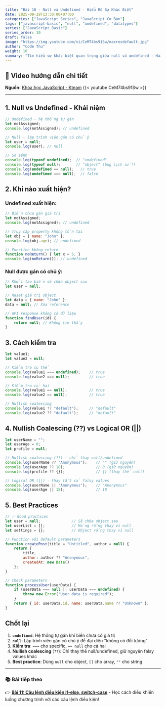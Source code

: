 ```yaml
---
title: "Bài 10 - Null và Undefined - Hiểu Rõ Sự Khác Biệt"
date: 2025-09-28T13:30:00+07:00
categories: ["JavaScript Series", "JavaScript Cơ Bản"]
tags: ["javascript-basic", "null", "undefined", "datatypes"]
series: ["JavaScript Basic"]
series_order: 10
draft: false
image: "https://img.youtube.com/vi/CeM74bs91Sw/maxresdefault.jpg"
author: "Code Thu"
weight: 10
summary: "Tìm hiểu sự khác biệt quan trọng giữa null và undefined - Hai khái niệm dễ nhầm lẫn trong JavaScript"
---
```


## 🎥 Video hướng dẫn chi tiết
**Nguồn:** [Khóa học JavaScript - Kteam](https://www.youtube.com/playlist?list=PL33lvabfss1ywJRoh40x9fmAfgbI1hpVX)
{{< youtube CeM74bs91Sw >}}

---

## 1. Null vs Undefined - Khái niệm

```javascript
// Undefined - hệ thống tự gán
let notAssigned;
console.log(notAssigned); // undefined

// Null - lập trình viên gán có chủ ý
let user = null;
console.log(user); // null

// So sánh
console.log(typeof undefined);  // "undefined"
console.log(typeof null);       // "object" (bug lịch sử!)
console.log(undefined == null);   // true
console.log(undefined === null);  // false
```

## 2. Khi nào xuất hiện?

### Undefined xuất hiện:
```javascript
// Biến chưa gán giá trị
let notAssigned;
console.log(notAssigned); // undefined

// Truy cập property không tồn tại
let obj = { name: "John" };
console.log(obj.age); // undefined

// Function không return
function noReturn() { let x = 5; }
console.log(noReturn()); // undefined
```

### Null được gán có chủ ý:
```javascript
// Khởi tạo biến sẽ chứa object sau
let user = null;

// Reset giá trị object
let data = { name: "John" };
data = null; // Xóa reference

// API response không có dữ liệu
function findUser(id) {
    return null; // Không tìm thấy
}
```

## 3. Cách kiểm tra

```javascript
let value1;
let value2 = null;

// Kiểm tra cụ thể
console.log(value1 === undefined);    // true
console.log(value2 === null);         // true

// Kiểm tra cả hai
console.log(value1 == null);          // true
console.log(value2 == null);          // true

// Nullish coalescing
console.log(value1 ?? "default");     // "default"
console.log(value2 ?? "default");     // "default"
```

## 4. Nullish Coalescing (??) vs Logical OR (||)

```javascript
let userName = "";
let userAge = 0;
let profile = null;

// Nullish coalescing (??) - chỉ thay null/undefined
console.log(userName ?? "Anonymous");    // "" (giữ nguyên)
console.log(userAge ?? 18);              // 0 (giữ nguyên)
console.log(profile ?? {});              // {} (thay thế null)

// Logical OR (||) - thay tất cả falsy values
console.log(userName || "Anonymous");    // "Anonymous"
console.log(userAge || 18);              // 18
```

## 5. Best Practices

```javascript
// ✅ Good practices
let user = null;              // Sẽ chứa object sau
let userList = [];            // Mảng rỗng thay vì null
let settings = {};            // Object rỗng thay vì null

// Function với default parameters
function createPost(title = "Untitled", author = null) {
    return {
        title,
        author: author ?? "Anonymous",
        createdAt: new Date()
    };
}

// Check parameters
function processUser(userData) {
    if (userData === null || userData === undefined) {
        throw new Error("User data is required");
    }
    return { id: userData.id, name: userData.name ?? "Unknown" };
}
```

## Chốt lại

1. **`undefined`**: Hệ thống tự gán khi biến chưa có giá trị
2. **`null`**: Lập trình viên gán có chủ ý để đại diện "không có đối tượng"
3. **Kiểm tra**: `===` cho specific, `== null` cho cả hai
4. **Nullish coalescing** (`??`): Chỉ thay thế null/undefined, giữ nguyên falsy values khác
5. **Best practice**: Dùng `null` cho object, `[]` cho array, `""` cho string

---

### 📚 Bài tiếp theo
👉 [**Bài 11: Câu lệnh điều kiện if-else, switch-case**](../bai-11-cau-lenh-dieu-kien/) - Học cách điều khiển luồng chương trình với các câu lệnh điều kiện!